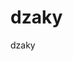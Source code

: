 # dzaky
dzaky
<style type="text/css">/* latin */ @font-face { font-family: 'nosifer'; font-style: normal; font-weight: 400; src: local('Iceland'), local('Iceland-Regular'), url(https://fonts.gstatic.com/s/iceland/v8/rax9HiuFsdMNOnWPaKtMARJYk0o.woff2) format('woff2'); unicode-range: U+0000-00FF, U+0131, U+0152-0153, U+02BB-02BC, U+02C6, U+02DA, U+02DC, U+2000-206F, U+2074, U+20AC, U+2122, U+2191, U+2193, U+2212, U+2215, U+FEFF, U+FFFD; } </style>
